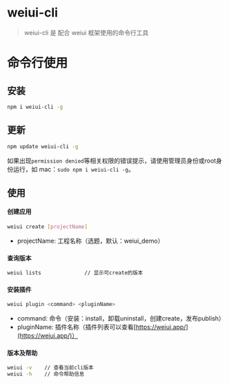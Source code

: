 # weiui-cli

> weiui-cli 是 配合 weiui 框架使用的命令行工具

# 命令行使用

## 安装

```bash
npm i weiui-cli -g
```

## 更新

```bash
npm update weiui-cli -g
```

如果出现`permission denied`等相关权限的错误提示，请使用管理员身份或root身份运行，如 mac：`sudo npm i weiui-cli -g`。

## 使用


#### 创建应用

```bash
weiui create [projectName]
```

- projectName: 工程名称（选题，默认：weiui_demo）


#### 查询版本

```bash
weiui lists              // 显示可create的版本
```

#### 安装插件

```bash
weiui plugin <command> <pluginName>
```

- command: 命令（安装：install，卸载uninstall，创建create，发布publish）
- pluginName: 插件名称（插件列表可以查看[https://weiui.app/](https://weiui.app/)）

#### 版本及帮助

```bash
weiui -v    // 查看当前cli版本
weiui -h    // 命令帮助信息
```
